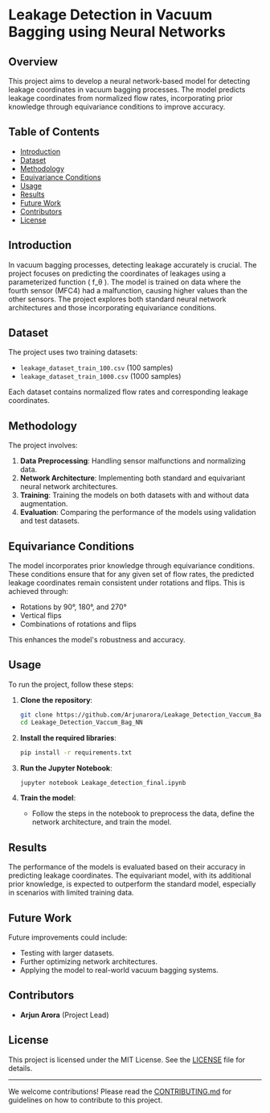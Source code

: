 # Leakage Detection in Vacuum Bagging using Neural Networks

## Overview
This project aims to develop a neural network-based model for detecting leakage coordinates in vacuum bagging processes. The model predicts leakage coordinates from normalized flow rates, incorporating prior knowledge through equivariance conditions to improve accuracy.

## Table of Contents
- [Introduction](#introduction)
- [Dataset](#dataset)
- [Methodology](#methodology)
- [Equivariance Conditions](#equivariance-conditions)
- [Usage](#usage)
- [Results](#results)
- [Future Work](#future-work)
- [Contributors](#contributors)
- [License](#license)

## Introduction
In vacuum bagging processes, detecting leakage accurately is crucial. The project focuses on predicting the coordinates of leakages using a parameterized function \( f_θ \). The model is trained on data where the fourth sensor (MFC4) had a malfunction, causing higher values than the other sensors. The project explores both standard neural network architectures and those incorporating equivariance conditions.

## Dataset
The project uses two training datasets:
- `leakage_dataset_train_100.csv` (100 samples)
- `leakage_dataset_train_1000.csv` (1000 samples)

Each dataset contains normalized flow rates and corresponding leakage coordinates.

## Methodology
The project involves:
1. **Data Preprocessing**: Handling sensor malfunctions and normalizing data.
2. **Network Architecture**: Implementing both standard and equivariant neural network architectures.
3. **Training**: Training the models on both datasets with and without data augmentation.
4. **Evaluation**: Comparing the performance of the models using validation and test datasets.

## Equivariance Conditions
The model incorporates prior knowledge through equivariance conditions. These conditions ensure that for any given set of flow rates, the predicted leakage coordinates remain consistent under rotations and flips. This is achieved through:
- Rotations by 90°, 180°, and 270°
- Vertical flips
- Combinations of rotations and flips

This enhances the model's robustness and accuracy.

## Usage
To run the project, follow these steps:

1. **Clone the repository**:
    ```sh
    git clone https://github.com/Arjunarora/Leakage_Detection_Vaccum_Bag_NN.git
    cd Leakage_Detection_Vaccum_Bag_NN
    ```

2. **Install the required libraries**:
    ```sh
    pip install -r requirements.txt
    ```

3. **Run the Jupyter Notebook**:
    ```sh
    jupyter notebook Leakage_detection_final.ipynb
    ```

4. **Train the model**:
    - Follow the steps in the notebook to preprocess the data, define the network architecture, and train the model.

## Results
The performance of the models is evaluated based on their accuracy in predicting leakage coordinates. The equivariant model, with its additional prior knowledge, is expected to outperform the standard model, especially in scenarios with limited training data.

## Future Work
Future improvements could include:
- Testing with larger datasets.
- Further optimizing network architectures.
- Applying the model to real-world vacuum bagging systems.

## Contributors
- **Arjun Arora** (Project Lead)

## License
This project is licensed under the MIT License. See the [LICENSE](LICENSE) file for details.

---

We welcome contributions! Please read the [CONTRIBUTING.md](CONTRIBUTING.md) for guidelines on how to contribute to this project.
